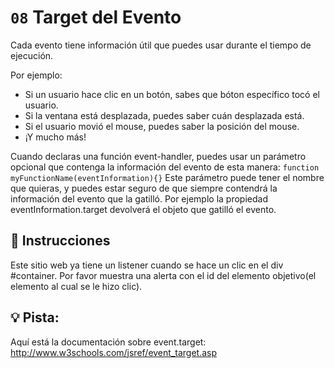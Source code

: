 # `08` Target del Evento 

Cada evento tiene información útil que puedes usar durante el tiempo de ejecución.

Por ejemplo:
- Si un usuario hace clic en un botón, sabes que bóton específico tocó el usuario.
- Si la ventana está desplazada, puedes saber cuán desplazada está.
- Si el usuario movió el mouse, puedes saber la posición del mouse.
- ¡Y mucho más!

Cuando declaras una función event-handler, puedes usar un parámetro opcional que contenga la información del evento de esta manera:
`function myFunctionName(eventInformation){}`
Este parámetro puede tener el nombre que quieras, y puedes estar seguro de que siempre contendrá la información del evento que la gatilló. Por ejemplo la propiedad 
eventInformation.target devolverá el objeto que gatilló el evento.


## 📝 Instrucciones
Este sitio web ya tiene un listener cuando se hace un clic en el div #container. Por favor muestra una alerta con el id del elemento objetivo(el elemento al cual se le hizo clic).


## 💡 Pista:
Aquí está la documentación sobre event.target: http://www.w3schools.com/jsref/event_target.asp